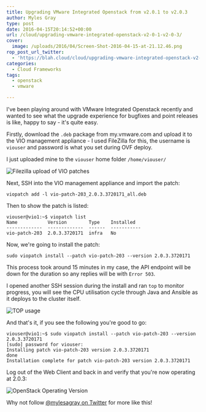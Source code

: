 ```yaml
---
title: Upgrading VMware Integrated Openstack from v2.0.1 to v2.0.3
author: Myles Gray
type: post
date: 2016-04-15T20:14:52+00:00
url: /cloud/upgrading-vmware-integrated-openstack-v2-0-1-v2-0-3/
cover:
  image: /uploads/2016/04/Screen-Shot-2016-04-15-at-21.12.46.png
rop_post_url_twitter:
  - 'https://blah.cloud/cloud/upgrading-vmware-integrated-openstack-v2-0-1-v2-0-3/?utm_source=ReviveOldPost&utm_medium=social&utm_campaign=ReviveOldPost'
categories:
  - Cloud Frameworks
tags:
  - openstack
  - vmware

---
```

I've been playing around with VMware Integrated Openstack recently and wanted to see what the upgrade experience for bugfixes and point releases is like, happy to say - it's quite easy.

Firstly, download the `.deb` package from my.vmware.com and upload it to the VIO management appliance - I used FileZilla for this, the username is `viouser` and password is what you set during OVF deploy.

I just uploaded mine to the `viouser` home folder `/home/viouser/`

![Filezilla upload of VIO patches][1] 

Next, SSH into the VIO management appliance and import the patch:

    viopatch add -l vio-patch-203_2.0.3.3720171_all.deb
    

Then to show the patch is listed:

    viouser@vio1:~$ viopatch list
    Name           Version        Type    Installed
    -------------  -------------  ------  -----------
    vio-patch-203  2.0.3.3720171  infra   No
    

Now, we're going to install the patch:

    sudo viopatch install --patch vio-patch-203 --version 2.0.3.3720171
    

This process took around 15 minutes in my case, the API endpoint will be down for the duration so any replies will be with `Error 503`.

I opened another SSH session during the install and ran `top` to monitor progress, you will see the CPU utilisation cycle through Java and Ansible as it deploys to the cluster itself.

![TOP usage][2] 

And that's it, if you see the following you're good to go:

    viouser@vio1:~$ sudo viopatch install --patch vio-patch-203 --version 2.0.3.3720171
    [sudo] password for viouser:
    Installing patch vio-patch-203 version 2.0.3.3720171
    done
    Installation complete for patch vio-patch-203 version 2.0.3.3720171
    

Log out of the Web Client and back in and verify that you're now operating at 2.0.3:

![OpenStack Operating Version][3] 

Why not follow [@mylesagray on Twitter][4] for more like this!

 [1]: /uploads/2016/04/Screen-Shot-2016-04-15-at-20.25.01.png
 [2]: /uploads/2016/04/Screen-Shot-2016-04-15-at-20.48.39.png
 [3]: /uploads/2016/04/Screen-Shot-2016-04-15-at-21.12.46.png
 [4]: https://twitter.com/mylesagray